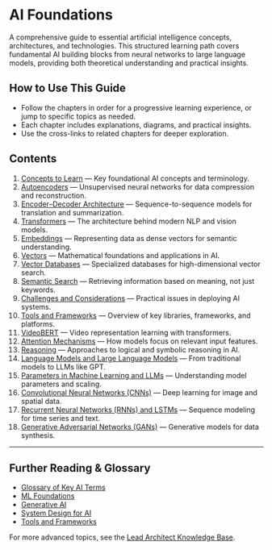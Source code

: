 # AI Foundations

A comprehensive guide to essential artificial intelligence concepts, architectures, and technologies. This structured learning path covers fundamental AI building blocks from neural networks to large language models, providing both theoretical understanding and practical insights.

## How to Use This Guide

- Follow the chapters in order for a progressive learning experience, or jump to specific topics as needed.
- Each chapter includes explanations, diagrams, and practical insights.
- Use the cross-links to related chapters for deeper exploration.

## Contents

1. [Concepts to Learn](2_ToLearn.md) — Key foundational AI concepts and terminology.
2. [Autoencoders](3_Autoencoders.md) — Unsupervised neural networks for data compression and reconstruction.
3. [Encoder–Decoder Architecture](4_EncoderDecoderArchitecture.md) — Sequence-to-sequence models for translation and summarization.
4. [Transformers](5_Transformers.md) — The architecture behind modern NLP and vision models.
5. [Embeddings](6_Embeddings.md) — Representing data as dense vectors for semantic understanding.
6. [Vectors](7_Vectors.md) — Mathematical foundations and applications in AI.
7. [Vector Databases](8_VectorDatabases.md) — Specialized databases for high-dimensional vector search.
8. [Semantic Search](9_SemanticSearch.md) — Retrieving information based on meaning, not just keywords.
9. [Challenges and Considerations](10_ChallengesAndConsiderations.md) — Practical issues in deploying AI systems.
10. [Tools and Frameworks](11_ToolsAndFrameworks.md) — Overview of key libraries, frameworks, and platforms.
11. [VideoBERT](12_VideoBERT.md) — Video representation learning with transformers.
12. [Attention Mechanisms](13_Attention.md) — How models focus on relevant input features.
13. [Reasoning](14_Reasoning.md) — Approaches to logical and symbolic reasoning in AI.
14. [Language Models and Large Language Models](15_LanguageModels_LLMs.md) — From traditional models to LLMs like GPT.
15. [Parameters in Machine Learning and LLMs](16_Parameters_ML_LLMs.md) — Understanding model parameters and scaling.
16. [Convolutional Neural Networks (CNNs)](17_CNNs.md) — Deep learning for image and spatial data.
17. [Recurrent Neural Networks (RNNs) and LSTMs](18_RNNs_LSTMs.md) — Sequence modeling for time series and text.
18. [Generative Adversarial Networks (GANs)](19_GANs.md) — Generative models for data synthesis.

---

## Further Reading & Glossary

- [Glossary of Key AI Terms](2_ToLearn.md#glossary)
- [ML Foundations](../MLFoundations/ReadMe.md)
- [Generative AI](../GenerativeAI/ReadMe.md)
- [System Design for AI](../SystemDesign/1_ReadMe.md)
- [Tools and Frameworks](11_ToolsAndFrameworks.md)

For more advanced topics, see the [Lead Architect Knowledge Base](../../ReadMe.md).
